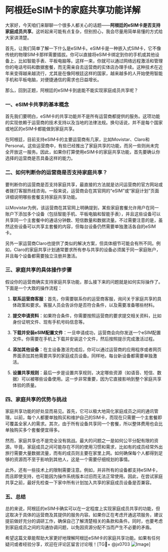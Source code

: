 # 阿根廷eSIM卡的家庭共享功能详解

大家好，今天咱们来聊聊一个很多人都关心的话题——**阿根廷的eSIM卡是否支持家庭成员共享**。这听起来可能有点复杂，但别担心，我会尽量用简单易懂的方式给大家讲清楚。

首先，让我们简单了解一下什么是eSIM卡。eSIM卡是一种嵌入式SIM卡，它不像传统的物理SIM卡那样需要插拔。你可以直接将eSIM卡绑定到你的手机或其他设备上，比如智能手表、平板电脑等。这样一来，你就可以通过网络远程激活和管理你的电话号码和数据套餐，而无需亲自去运营商的实体店办理手续。这种技术在近年来变得越来越流行，尤其是在像阿根廷这样的国家，越来越多的人开始使用智能手机和平板电脑，对便捷通信的需求也日益增长。

那么，回到正题，阿根廷的eSIM卡到底能不能实现家庭成员共享呢？

### 一、eSIM卡共享的基本概念

首先我们要明白，eSIM卡的共享功能并不是所有运营商都提供的服务。这项功能的实现依赖于运营商的技术支持以及当地的法律法规。换句话说，并不是每个国家或地区的eSIM卡都能做到家庭共享。

在阿根廷，目前支持eSIM卡的主要运营商有几家，比如Movistar、Claro和Personal。这些运营商中，有些已经推出了家庭共享的功能，而另一些则尚未完全开放这一服务。因此，如果你打算使用eSIM卡的家庭共享功能，首先要确认你选择的运营商是否具备这样的能力。

### 二、如何判断你的运营商是否支持家庭共享？

要判断你的运营商是否支持家庭共享，最直接的方法就是访问运营商的官方网站或者拨打客服热线咨询。一般来说，运营商会在其官网的“eSIM”或“家庭计划”页面详细说明哪些套餐支持家庭共享功能。

以Movistar为例，该运营商在其官网上明确提到，某些家庭套餐允许用户在同一账户下添加多个设备（包括智能手机、平板电脑和智能手表），并且这些设备可以共享同一个主套餐中的通话分钟数、短信数量和数据流量。不过需要注意的是，虽然这些设备可以共享主套餐的内容，但每台设备仍然需要单独激活各自的eSIM卡。

另外一家运营商Claro也提供了类似的解决方案，但具体细节可能会有所不同。例如，Claro的家庭共享计划通常要求所有参与共享的设备必须属于同一家庭账户，并且每个设备都需要独立注册并激活。

### 三、家庭共享的具体操作步骤

假设你的运营商确实支持家庭共享功能，那么接下来的问题就是如何实际操作了。下面是一个大致的操作流程：

1. **联系运营商客服**：首先，你需要联系你的运营商客服，询问关于家庭共享的具体政策和要求。客服人员会告诉你是否符合条件，以及需要准备哪些材料。
   
2. **提交申请资料**：如果符合条件，你需要按照运营商的要求提交相关资料，比如身份证明文件、现有手机号码信息等。

3. **下载并安装eSIM配置文件**：一旦申请成功，运营商会向你发送一个eSIM配置文件。你需要在手机上下载并安装这个文件，然后按照提示完成激活过程。

4. **添加其他设备**：在主设备激活完成后，你可以通过运营商的应用程序或者网页界面添加其他需要共享的家庭成员设备。同样地，每台新设备都需要单独激活。

5. **设置共享规则**：最后一步是设置共享规则，决定哪些资源（如语音、短信、数据）可以被哪些设备使用。这一步非常重要，因为它直接影响到整个家庭共享体验的质量。

### 四、家庭共享的优势与挑战

家庭共享功能的好处显而易见。首先，它可以极大地简化家庭成员之间的通讯管理。以前，每个人都要单独购买和维护自己的SIM卡，而现在只需要一个主套餐即可覆盖全家人的需求。其次，由于所有设备共享同一个套餐，所以整体费用也会比单独购买多个套餐便宜得多。

然而，家庭共享也不是完全没有挑战。最大的问题之一是如何公平分配有限的资源。毕竟，家庭成员之间可能存在不同的使用习惯和需求，比如有的成员经常外出旅行需要大量数据流量，而有的成员则主要在家里上网。如何确保每个人都得到足够的资源而不至于影响到其他人，这是一个需要仔细规划的事情。

此外，还有一些技术上的限制需要注意。例如，并非所有的设备都支持eSIM卡，而且即使支持，也可能因为操作系统版本过旧而无法正常使用。因此，在尝试家庭共享之前，最好先检查一下家中所有计划加入共享的家庭成员设备是否兼容。

### 五、总结

总的来说，阿根廷的eSIM卡确实可以在一定程度上实现家庭成员共享的功能，但这取决于具体的运营商及其提供的服务内容。如果你正在考虑开通这项服务，建议提前做好充分的调研工作，确保自己了解清楚相关的条款和条件。同时，也要考虑到家庭成员之间的沟通协调问题，以免因资源分配不当而产生不必要的矛盾。

希望这篇文章能帮助大家更好地理解阿根廷eSIM卡的家庭共享功能。如果有任何疑问或者经验分享，欢迎在评论区留言讨论哦！[TG💪+ @jx0703 ![Image](https://github.com/user-attachments/assets/dbca1d08-cadb-493c-b0ec-ad6f7a83f270)]